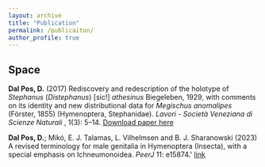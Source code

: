 ```yaml
---
layout: archive
title: "Publication"
permalink: /publicaiton/
author_profile: true
---
```


## Space

**Dal Pos, D.** (2017) Rediscovery and redescription of the holotype of <i>Stephanus</i> (<i>Distephanus</i>) [sic!] <i>athesinus</i> Biegeleben, 1929, with comments on its identity and new distributional data for <i>Megischus anomalipes</i> (Förster, 1855) (Hymenoptera, Stephanidae). <i>Lavori - Società Veneziana di Scienze Naturali </i>, 1(3): 5–14. [Download paper here](https://tinyurl.com/28dvn4e2)

**Dal Pos, D.**; Mikó, E. J. Talamas, L. Vilhelmsen and B. J. Sharanowski (2023) A revised terminology for male genitalia in Hymenoptera (Insecta), with a special emphasis on Ichneumonoidea. <i>PeerJ</i> 11: e15874.' [link](http://doi.org/10.7717/peerj.15874)

<script type='text/javascript' src='https://d1bxh8uas1mnw7.cloudfront.net/assets/embed.js'></script>

<p><div class='altmetric-embed' data-badge-type='donut' data-doi="10.7717/peerj.15874"></div></p> 